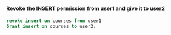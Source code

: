####  Revoke the INSERT permission from user1 and give it to user2

```sql
revoke insert on courses from user1
Grant insert on courses to user2;
```